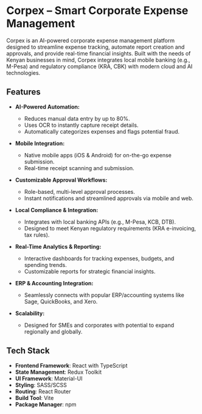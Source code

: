 # Corpex – Smart Corporate Expense Management

Corpex is an AI-powered corporate expense management platform designed to streamline expense tracking, automate report creation and approvals, and provide real-time financial insights. Built with the needs of Kenyan businesses in mind, Corpex integrates local mobile banking (e.g., M-Pesa) and regulatory compliance (KRA, CBK) with modern cloud and AI technologies.

## Features

- **AI-Powered Automation:**  
  - Reduces manual data entry by up to 80%.
  - Uses OCR to instantly capture receipt details.
  - Automatically categorizes expenses and flags potential fraud.

- **Mobile Integration:**  
  - Native mobile apps (iOS & Android) for on-the-go expense submission.
  - Real-time receipt scanning and submission.

- **Customizable Approval Workflows:** 
  - Role-based, multi-level approval processes.
  - Instant notifications and streamlined approvals via mobile and web.

- **Local Compliance & Integration:**  
  - Integrates with local banking APIs (e.g., M-Pesa, KCB, DTB).
  - Designed to meet Kenyan regulatory requirements (KRA e-invoicing, tax rules).

- **Real-Time Analytics & Reporting:**  
  - Interactive dashboards for tracking expenses, budgets, and spending trends.
  - Customizable reports for strategic financial insights.

- **ERP & Accounting Integration:**  
  - Seamlessly connects with popular ERP/accounting systems like Sage, QuickBooks, and Xero.
  
- **Scalability:**  
  - Designed for SMEs and corporates with potential to expand regionally and globally.


## Tech Stack

- **Frontend Framework**: React with TypeScript
- **State Management**: Redux Toolkit
- **UI Framework**: Material-UI
- **Styling**: SASS/SCSS
- **Routing**: React Router
- **Build Tool**: Vite
- **Package Manager**: npm






